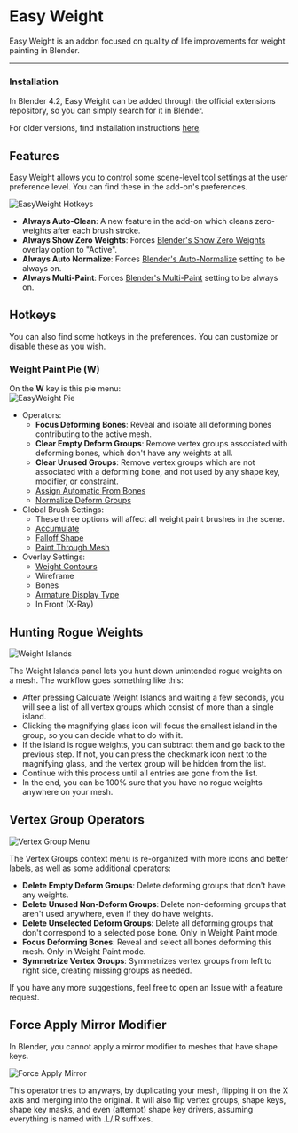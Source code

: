 # Easy Weight

Easy Weight is an addon focused on quality of life improvements for weight painting in Blender.

---

### Installation
In Blender 4.2, Easy Weight can be added through the official extensions repository, so you can simply search for it in Blender.

For older versions, find installation instructions [here](https://studio.blender.org/pipeline/addons/overview).

## Features

Easy Weight allows you to control some scene-level tool settings at the user preference level. You can find these in the add-on's preferences.

![EasyWeight Hotkeys](../media/addons/easy_weight/prefs.png)

- **Always Auto-Clean**: A new feature in the add-on which cleans zero-weights after each brush stroke.
- **Always Show Zero Weights**: Forces [Blender's Show Zero Weights](https://docs.blender.org/manual/en/latest/editors/3dview/display/overlays.html#bpy-types-toolsettings-vertex-group-user) overlay option to "Active".
- **Always Auto Normalize**: Forces [Blender's Auto-Normalize](https://docs.blender.org/manual/en/latest/sculpt_paint/weight_paint/tool_settings/options.html#bpy-types-toolsettings-use-auto-normalize) setting to be always on.
- **Always Multi-Paint**: Forces [Blender's Multi-Paint](https://docs.blender.org/manual/en/latest/sculpt_paint/weight_paint/tool_settings/options.html#bpy-types-toolsettings-use-multipaint) setting to be always on.

## Hotkeys
You can also find some hotkeys in the preferences. You can customize or disable these as you wish.

### Weight Paint Pie (W)
On the **W** key is this pie menu:  
![EasyWeight Pie](../media/addons/easy_weight/pie.png)

- Operators:
    - **Focus Deforming Bones**: Reveal and isolate all deforming bones contributing to the active mesh.
    - **Clear Empty Deform Groups**: Remove vertex groups associated with deforming bones, which don't have any weights at all.
    - **Clear Unused Groups**: Remove vertex groups which are not associated with a deforming bone, and not used by any shape key, modifier, or constraint.
    - [Assign Automatic From Bones](https://docs.blender.org/manual/en/latest/sculpt_paint/weight_paint/editing.html#bpy-ops-paint-weight-from-bones)
    - [Normalize Deform Groups](https://docs.blender.org/manual/en/latest/sculpt_paint/weight_paint/editing.html#bpy-ops-object-vertex-group-normalize-all)
- Global Brush Settings:
    - These three options will affect all weight paint brushes in the scene.
    - [Accumulate](https://docs.blender.org/manual/en/latest/sculpt_paint/brush/brush_settings.html#advanced)
    - [Falloff Shape](https://docs.blender.org/manual/en/latest/sculpt_paint/brush/falloff.html)
    - [Paint Through Mesh](https://docs.blender.org/manual/en/latest/sculpt_paint/brush/brush_settings.html#advanced)
- Overlay Settings:
    - [Weight Contours](https://docs.blender.org/manual/en/latest/editors/3dview/display/overlays.html#weight-paint-overlays)
    - Wireframe
    - Bones
    - [Armature Display Type](https://docs.blender.org/manual/en/latest/animation/armatures/properties/display.html#bpy-types-armature-display-type)
    - In Front (X-Ray)

## Hunting Rogue Weights

![Weight Islands](../media/addons/easy_weight/weight_islands.png)

The Weight Islands panel lets you hunt down unintended rogue weights on a mesh. The workflow goes something like this:
- After pressing Calculate Weight Islands and waiting a few seconds, you will see a list of all vertex groups which consist of more than a single island. 
- Clicking the magnifying glass icon will focus the smallest island in the group, so you can decide what to do with it.
- If the island is rogue weights, you can subtract them and go back to the previous step. If not, you can press the checkmark icon next to the magnifying glass, and the vertex group will be hidden from the list.
- Continue with this process until all entries are gone from the list.
- In the end, you can be 100% sure that you have no rogue weights anywhere on your mesh.

## Vertex Group Operators

![Vertex Group Menu](../media/addons/easy_weight/vg_context_menu.png)

The Vertex Groups context menu is re-organized with more icons and better labels, as well as some additional operators:
- **Delete Empty Deform Groups**: Delete deforming groups that don't have any weights.  
- **Delete Unused Non-Deform Groups**: Delete non-deforming groups that aren't used anywhere, even if they do have weights.  
- **Delete Unselected Deform Groups**: Delete all deforming groups that don't correspond to a selected pose bone. Only in Weight Paint mode.  
- **Focus Deforming Bones**: Reveal and select all bones deforming this mesh. Only in Weight Paint mode.  
- **Symmetrize Vertex Groups**: Symmetrizes vertex groups from left to right side, creating missing groups as needed.  

If you have any more suggestions, feel free to open an Issue with a feature request.

## Force Apply Mirror Modifier
In Blender, you cannot apply a mirror modifier to meshes that have shape keys.  

![Force Apply Mirror](../media/addons/easy_weight/force_apply_mirror.png)

This operator tries to anyways, by duplicating your mesh, flipping it on the X axis and merging into the original. It will also flip vertex groups, shape keys, shape key masks, and even (attempt) shape key drivers, assuming everything is named with .L/.R suffixes.  
